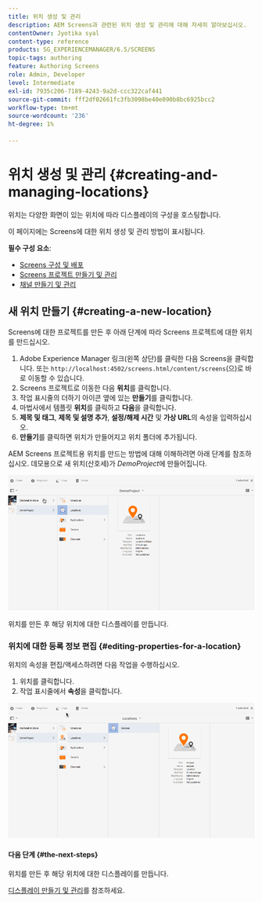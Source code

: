 ```yaml
---
title: 위치 생성 및 관리
description: AEM Screens과 관련된 위치 생성 및 관리에 대해 자세히 알아보십시오.
contentOwner: Jyotika syal
content-type: reference
products: SG_EXPERIENCEMANAGER/6.5/SCREENS
topic-tags: authoring
feature: Authoring Screens
role: Admin, Developer
level: Intermediate
exl-id: 7935c206-7189-4243-9a2d-ccc322caf441
source-git-commit: fff2df02661fc3fb3098be40e090b8bc6925bcc2
workflow-type: tm+mt
source-wordcount: '236'
ht-degree: 1%

---
```


# 위치 생성 및 관리 {#creating-and-managing-locations}

위치는 다양한 화면이 있는 위치에 따라 디스플레이의 구성을 호스팅합니다.

이 페이지에는 Screens에 대한 위치 생성 및 관리 방법이 표시됩니다.

**필수 구성 요소**:

* [Screens 구성 및 배포](configuring-screens-introduction.md)
* [Screens 프로젝트 만들기 및 관리](creating-a-screens-project.md)
* [채널 만들기 및 관리](managing-channels.md)

## 새 위치 만들기 {#creating-a-new-location}

Screens에 대한 프로젝트를 만든 후 아래 단계에 따라 Screens 프로젝트에 대한 위치를 만드십시오.

1. Adobe Experience Manager 링크(왼쪽 상단)를 클릭한 다음 Screens을 클릭합니다. 또는 `http://localhost:4502/screens.html/content/screens`(으)로 바로 이동할 수 있습니다.
1. Screens 프로젝트로 이동한 다음 **위치**&#x200B;를 클릭합니다.
1. 작업 표시줄의 더하기 아이콘 옆에 있는 **만들기**&#x200B;를 클릭합니다.
1. 마법사에서 템플릿 **위치**&#x200B;를 클릭하고 **다음**&#x200B;을 클릭합니다.
1. **제목 및 태그**, **제목 및 설명 추가**, **설정/해제 시간** 및 **가상 URL**&#x200B;의 속성을 입력하십시오.
1. **만들기**&#x200B;를 클릭하면 위치가 만들어지고 위치 폴더에 추가됩니다.

AEM Screens 프로젝트용 위치를 만드는 방법에 대해 이해하려면 아래 단계를 참조하십시오. 데모용으로 새 위치(산호세)가 *DemoProject*&#x200B;에 만들어집니다.

![플레이어2](assets/player2.gif)

위치를 만든 후 해당 위치에 대한 디스플레이를 만듭니다.

### 위치에 대한 등록 정보 편집 {#editing-properties-for-a-location}

위치의 속성을 편집/액세스하려면 다음 작업을 수행하십시오.

1. 위치를 클릭합니다.
1. 작업 표시줄에서 **속성**&#x200B;을 클릭합니다.

![플레이어3](assets/player3.gif)

#### 다음 단계 {#the-next-steps}

위치를 만든 후 해당 위치에 대한 디스플레이를 만듭니다.

[디스플레이 만들기 및 관리](managing-displays.md)를 참조하세요.
